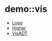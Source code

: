 # demo::vis


   * [Logo](../../../Library/demo/vis/Logo.md)
   * [Higher](../../../Library/demo/vis/Higher.md)
   * [VisADT](../../../Library/demo/vis/VisADT.md)